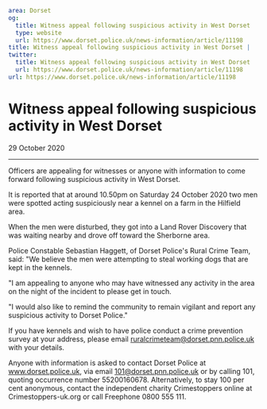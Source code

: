 ```yaml
area: Dorset
og:
  title: Witness appeal following suspicious activity in West Dorset
  type: website
  url: https://www.dorset.police.uk/news-information/article/11198
title: Witness appeal following suspicious activity in West Dorset |
twitter:
  title: Witness appeal following suspicious activity in West Dorset
  url: https://www.dorset.police.uk/news-information/article/11198
url: https://www.dorset.police.uk/news-information/article/11198
```

# Witness appeal following suspicious activity in West Dorset

29 October 2020

* * *

Officers are appealing for witnesses or anyone with information to come forward following suspicious activity in West Dorset.

It is reported that at around 10.50pm on Saturday 24 October 2020 two men were spotted acting suspiciously near a kennel on a farm in the Hilfield area.

When the men were disturbed, they got into a Land Rover Discovery that was waiting nearby and drove off toward the Sherborne area.

Police Constable Sebastian Haggett, of Dorset Police's Rural Crime Team, said: "We believe the men were attempting to steal working dogs that are kept in the kennels.

"I am appealing to anyone who may have witnessed any activity in the area on the night of the incident to please get in touch.

"I would also like to remind the community to remain vigilant and report any suspicious activity to Dorset Police."

If you have kennels and wish to have police conduct a crime prevention survey at your address, please email ruralcrimeteam@dorset.pnn.police.uk with your details.

Anyone with information is asked to contact Dorset Police at www.dorset.police.uk, via email 101@dorset.pnn.police.uk or by calling 101, quoting occurrence number 55200160678. Alternatively, to stay 100 per cent anonymous, contact the independent charity Crimestoppers online at Crimestoppers-uk.org or call Freephone 0800 555 111.
